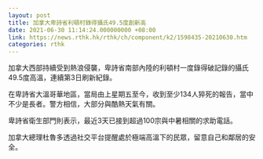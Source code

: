 ```yaml
---
layout: post
title: 加拿大卑詩省利頓村錄得攝氏49.5度創新高
date: 2021-06-30 11:14:24.000000000 +08:00
link: https://news.rthk.hk/rthk/ch/component/k2/1598435-20210630.htm
categories: rthk
---
```


加拿大西部持續受到熱浪侵襲，卑詩省南部內陸的利頓村一度錄得破記錄的攝氏49.5度高溫，連續第3日刷新紀錄。

在卑詩省大溫哥華地區，當局由上星期五至今，收到至少134人猝死的報告，當中不少是長者。警方相信，大部分與酷熱天氣有關。

卑詩省衛生部門則表示，最近3天已接到超過100宗與中暑相關的求助電話。

加拿大總理杜魯多透過社交平台提醒處於極端高溫下的民眾，留意自己和鄰居的安全。
